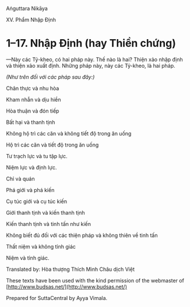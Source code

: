 

Aṅguttara Nikāya

XV. Phẩm Nhập Ðịnh

# 1–17. Nhập Ðịnh (hay Thiền chứng)

—Này các Tỷ-kheo, có hai pháp này. Thế nào là hai? Thiện xảo nhập định và thiện xảo xuất định. Những pháp này, này các Tỷ-kheo, là hai pháp.

_(Như trên đối với các pháp sau đây:)_

Chân thực và nhu hòa

Kham nhẫn và dịu hiền

Hòa thuận và đón tiếp

Bất hại và thanh tịnh

Không hộ trì các căn và không tiết độ trong ăn uống

Hộ trì các căn và tiết độ trong ăn uống

Tư trạch lực và tu tập lực.

Niệm lực và định lực.

Chỉ và quán

Phá giới và phá kiến

Cụ túc giới và cụ túc kiến

Giới thanh tịnh và kiến thanh tịnh

Kiến thanh tịnh và tinh tấn như kiến

Không biết đủ đối với các thiện pháp và không thiên về tinh tấn

Thất niệm và không tỉnh giác

Niệm và tỉnh giác.

Translated by: Hòa thượng Thích Minh Châu dịch Việt

These texts have been used with the kind permission of the webmaster of [http://www.budsas.net/](http://www.budsas.net/)

Prepared for SuttaCentral by Ayya Vimala.